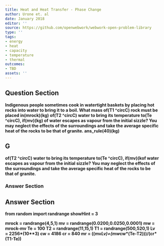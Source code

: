 ```yaml
---
title: Heat and Heat Transfer - Phase Change
author: Urone et. al
date: January 2018
editor: ''
source: https://github.com/openwebwork/webwork-open-problem-library
type: ''
tags:
- energy
- heat
- capacity
- temperature
- thermal
outcomes:
- TBD
assets: ''
---
```


## Question Section 

<b>
Indigenous people sometimes cook in watertight baskets by placing hot rocks into water to bring it to a boil. What mass of(T1 ^circC) rock must be placed in(mrock)(kg) of(T2 ^circC) water to bring its temperature to(Te ^circC), if(mv)(kg) of water escapes as vapour from the initial sizzle? You may neglect the effects of the surroundings and take the average specific heat of the rocks to be that of granite.
ans_rule(40)(kg)

## G
of(T2 ^circC) water to bring its temperature to(Te ^circC), if(mv)(kof water escapes as vapour from the initial sizzle? You may neglect the effects of the surroundings and take the average specific heat of the rocks to be that of granite.
### Answer Section


## Answer Section

from random import randrange
showHint = 3

mrock = randrange(4,5,1)
mv = randrange(0.0200,0.0250,0.0001)
mw = mrock-mv
Te = 100
T2 = randrange(11,15,1)
T1 = randrange(500,520,1)
Lv = 2256*(10**3)
cw = 4186
cr = 840
mr = ((mv*Lv)+(mw*cw*(Te-T2)))/(cr*(T1-Te))